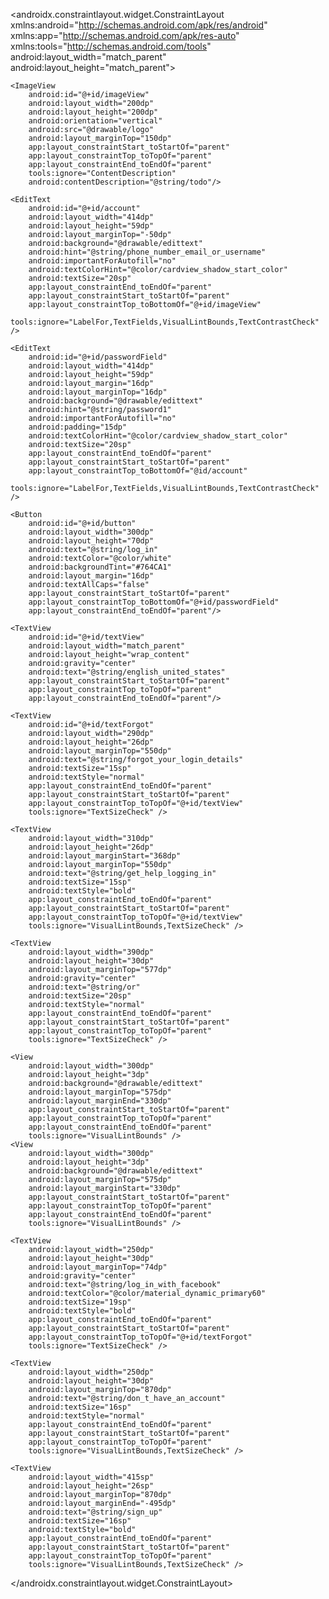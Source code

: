 <?xml version="1.0" encoding="utf-8"?>
<androidx.constraintlayout.widget.ConstraintLayout
    xmlns:android="http://schemas.android.com/apk/res/android"
    xmlns:app="http://schemas.android.com/apk/res-auto"
    xmlns:tools="http://schemas.android.com/tools"
    android:layout_width="match_parent"
    android:layout_height="match_parent">

    <ImageView
        android:id="@+id/imageView"
        android:layout_width="200dp"
        android:layout_height="200dp"
        android:orientation="vertical"
        android:src="@drawable/logo"
        android:layout_marginTop="150dp"
        app:layout_constraintStart_toStartOf="parent"
        app:layout_constraintTop_toTopOf="parent"
        app:layout_constraintEnd_toEndOf="parent"
        tools:ignore="ContentDescription"
        android:contentDescription="@string/todo"/>

    <EditText
        android:id="@+id/account"
        android:layout_width="414dp"
        android:layout_height="59dp"
        android:layout_marginTop="-50dp"
        android:background="@drawable/edittext"
        android:hint="@string/phone_number_email_or_username"
        android:importantForAutofill="no"
        android:textColorHint="@color/cardview_shadow_start_color"
        android:textSize="20sp"
        app:layout_constraintEnd_toEndOf="parent"
        app:layout_constraintStart_toStartOf="parent"
        app:layout_constraintTop_toBottomOf="@+id/imageView"
        tools:ignore="LabelFor,TextFields,VisualLintBounds,TextContrastCheck" />

    <EditText
        android:id="@+id/passwordField"
        android:layout_width="414dp"
        android:layout_height="59dp"
        android:layout_margin="16dp"
        android:layout_marginTop="16dp"
        android:background="@drawable/edittext"
        android:hint="@string/password1"
        android:importantForAutofill="no"
        android:padding="15dp"
        android:textColorHint="@color/cardview_shadow_start_color"
        android:textSize="20sp"
        app:layout_constraintEnd_toEndOf="parent"
        app:layout_constraintStart_toStartOf="parent"
        app:layout_constraintTop_toBottomOf="@id/account"
        tools:ignore="LabelFor,TextFields,VisualLintBounds,TextContrastCheck" />

    <Button
        android:id="@+id/button"
        android:layout_width="300dp"
        android:layout_height="70dp"
        android:text="@string/log_in"
        android:textColor="@color/white"
        android:backgroundTint="#764CA1"
        android:layout_margin="16dp"
        android:textAllCaps="false"
        app:layout_constraintStart_toStartOf="parent"
        app:layout_constraintTop_toBottomOf="@+id/passwordField"
        app:layout_constraintEnd_toEndOf="parent"/>

    <TextView
        android:id="@+id/textView"
        android:layout_width="match_parent"
        android:layout_height="wrap_content"
        android:gravity="center"
        android:text="@string/english_united_states"
        app:layout_constraintStart_toStartOf="parent"
        app:layout_constraintTop_toTopOf="parent"
        app:layout_constraintEnd_toEndOf="parent"/>

    <TextView
        android:id="@+id/textForgot"
        android:layout_width="290dp"
        android:layout_height="26dp"
        android:layout_marginTop="550dp"
        android:text="@string/forgot_your_login_details"
        android:textSize="15sp"
        android:textStyle="normal"
        app:layout_constraintEnd_toEndOf="parent"
        app:layout_constraintStart_toStartOf="parent"
        app:layout_constraintTop_toTopOf="@+id/textView"
        tools:ignore="TextSizeCheck" />

    <TextView
        android:layout_width="310dp"
        android:layout_height="26dp"
        android:layout_marginStart="368dp"
        android:layout_marginTop="550dp"
        android:text="@string/get_help_logging_in"
        android:textSize="15sp"
        android:textStyle="bold"
        app:layout_constraintEnd_toEndOf="parent"
        app:layout_constraintStart_toStartOf="parent"
        app:layout_constraintTop_toTopOf="@+id/textView"
        tools:ignore="VisualLintBounds,TextSizeCheck" />

    <TextView
        android:layout_width="390dp"
        android:layout_height="30dp"
        android:layout_marginTop="577dp"
        android:gravity="center"
        android:text="@string/or"
        android:textSize="20sp"
        android:textStyle="normal"
        app:layout_constraintEnd_toEndOf="parent"
        app:layout_constraintStart_toStartOf="parent"
        app:layout_constraintTop_toTopOf="parent"
        tools:ignore="TextSizeCheck" />

    <View
        android:layout_width="300dp"
        android:layout_height="3dp"
        android:background="@drawable/edittext"
        android:layout_marginTop="575dp"
        android:layout_marginEnd="330dp"
        app:layout_constraintStart_toStartOf="parent"
        app:layout_constraintTop_toTopOf="parent"
        app:layout_constraintEnd_toEndOf="parent"
        tools:ignore="VisualLintBounds" />
    <View
        android:layout_width="300dp"
        android:layout_height="3dp"
        android:background="@drawable/edittext"
        android:layout_marginTop="575dp"
        android:layout_marginStart="330dp"
        app:layout_constraintStart_toStartOf="parent"
        app:layout_constraintTop_toTopOf="parent"
        app:layout_constraintEnd_toEndOf="parent"
        tools:ignore="VisualLintBounds" />

    <TextView
        android:layout_width="250dp"
        android:layout_height="30dp"
        android:layout_marginTop="74dp"
        android:gravity="center"
        android:text="@string/log_in_with_facebook"
        android:textColor="@color/material_dynamic_primary60"
        android:textSize="19sp"
        android:textStyle="bold"
        app:layout_constraintEnd_toEndOf="parent"
        app:layout_constraintStart_toStartOf="parent"
        app:layout_constraintTop_toTopOf="@+id/textForgot"
        tools:ignore="TextSizeCheck" />

    <TextView
        android:layout_width="250dp"
        android:layout_height="30dp"
        android:layout_marginTop="870dp"
        android:text="@string/don_t_have_an_account"
        android:textSize="16sp"
        android:textStyle="normal"
        app:layout_constraintEnd_toEndOf="parent"
        app:layout_constraintStart_toStartOf="parent"
        app:layout_constraintTop_toTopOf="parent"
        tools:ignore="VisualLintBounds,TextSizeCheck" />

    <TextView
        android:layout_width="415sp"
        android:layout_height="26sp"
        android:layout_marginTop="870dp"
        android:layout_marginEnd="-495dp"
        android:text="@string/sign_up"
        android:textSize="16sp"
        android:textStyle="bold"
        app:layout_constraintEnd_toEndOf="parent"
        app:layout_constraintStart_toStartOf="parent"
        app:layout_constraintTop_toTopOf="parent"
        tools:ignore="VisualLintBounds,TextSizeCheck" />

</androidx.constraintlayout.widget.ConstraintLayout>
